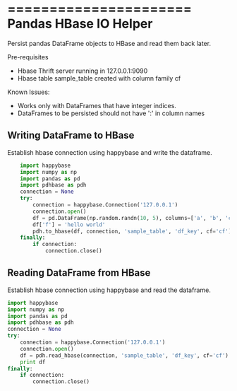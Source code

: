 ======================
Pandas HBase IO Helper
======================

Persist pandas DataFrame objects to HBase and read them back later.

Pre-requisites
- Hbase Thrift server running in 127.0.0.1:9090
- Hbase table sample_table created with column family cf

Known Issues:
- Works only with DataFrames that have integer indices.
- DataFrames to be persisted should not have ':' in column names

Writing DataFrame to HBase
--------------------------


Establish hbase connection using happybase and write the dataframe.

```python
    import happybase
    import numpy as np
    import pandas as pd
    import pdhbase as pdh
    connection = None
    try:
        connection = happybase.Connection('127.0.0.1')
        connection.open()
        df = pd.DataFrame(np.random.randn(10, 5), columns=['a', 'b', 'c', 'd', 'e'])
        df['f'] = 'hello world'
        pdh.to_hbase(df, connection, 'sample_table', 'df_key', cf='cf')
    finally:
        if connection:
            connection.close()
```


Reading DataFrame from HBase
----------------------------


Establish hbase connection using happybase and read the dataframe.

```python
import happybase
import numpy as np
import pandas as pd
import pdhbase as pdh
connection = None
try:
    connection = happybase.Connection('127.0.0.1')
    connection.open()
    df = pdh.read_hbase(connection, 'sample_table', 'df_key', cf='cf')
    print df
finally:
    if connection:
        connection.close()
```
